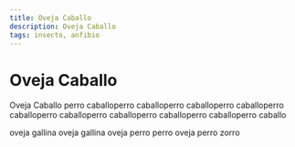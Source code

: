 ```yaml
---
title: Oveja Caballo
description: Oveja Caballo
tags: insecto, anfibio
---
```


# Oveja Caballo

Oveja Caballo perro caballoperro caballoperro caballoperro caballoperro caballoperro caballoperro caballoperro caballoperro caballoperro caballo

oveja gallina oveja gallina oveja perro perro oveja perro zorro